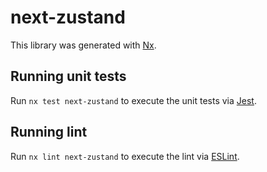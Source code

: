 # next-zustand

This library was generated with [Nx](https://nx.dev).

## Running unit tests

Run `nx test next-zustand` to execute the unit tests via [Jest](https://jestjs.io).

## Running lint

Run `nx lint next-zustand` to execute the lint via [ESLint](https://eslint.org/).
